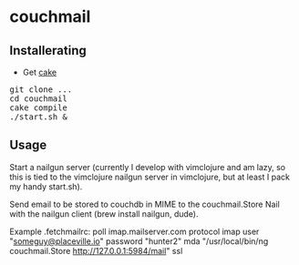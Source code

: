 couchmail
==================

Installerating
------
 * Get [cake](http://github.com/ninjudd/cake)

<pre>
git clone ...
cd couchmail
cake compile 
./start.sh &
</pre>

Usage
-------
Start a nailgun server (currently I develop with vimclojure and am lazy, so this is tied to the vimclojure nailgun server in vimclojure, but at least I pack my handy start.sh).

Send email to be stored to couchdb in MIME to the couchmail.Store Nail with the nailgun client (brew install nailgun, dude).

Example .fetchmailrc:
    poll imap.mailserver.com protocol imap user "someguy@placeville.io" password "hunter2" mda "/usr/local/bin/ng couchmail.Store http://127.0.0.1:5984/mail" ssl



